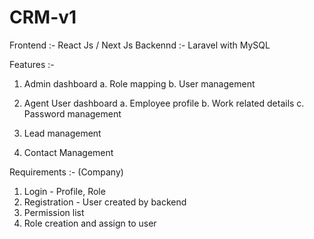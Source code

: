 # CRM-v1

Frontend :- React Js / Next Js
Backennd :- Laravel with MySQL

Features :-
1. Admin dashboard
  a. Role mapping
  b. User management

2. Agent User dashboard
  a. Employee profile
  b. Work related details
  c. Password management

3. Lead management
4. Contact Management

Requirements :-
(Company)
1. Login - Profile, Role
2. Registration - User created by backend
3. Permission list
4. Role creation and assign to user

